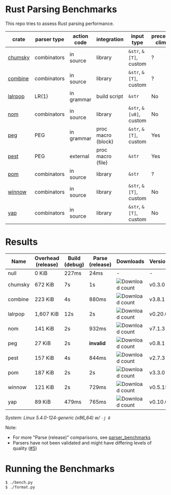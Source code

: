 # Rust Parsing Benchmarks

This repo tries to assess Rust parsing performance.

| crate     | parser type | action code | integration        | input type              | precedence climbing | parameterized rules | streaming input                                                         |
|-----------|-------------|-------------|--------------------|-------------------------|---------------------|---------------------|-------------------------------------------------------------------------|
| [chumsky] | combinators | in source   | library            | `&str`, `&[T]`, custom  | ?                   | ?                   | [Yes](https://docs.rs/chumsky/latest/chumsky/stream/struct.Stream.html) |
| [combine] | combinators | in source   | library            | `&str`, `&[T]`, custom  | ?                   | ?                   | [Yes](https://docs.rs/combine/latest/combine/stream/index.html)         |
| [lalrpop] | LR(1)       | in grammar  | build script       | `&str`                  | No                  | Yes                 | No                                                                      |
| [nom]     | combinators | in source   | library            | `&str`, `&[u8]`, custom | No                  | Yes                 | [Yes](https://docs.rs/nom/latest/nom/bytes/streaming/index.html)        |
| [peg]     | PEG         | in grammar  | proc macro (block) | `&str`, `&[T]`, custom  | Yes                 | Yes                 | No                                                                      |
| [pest]    | PEG         | external    | proc macro (file)  | `&str`                  | Yes                 | No                  | No                                                                      |
| [pom]     | combinators | in source   | library            | `&str`                  | ?                   | ?                   | No                                                                      |
| [winnow]  | combinators | in source   | library            | `&str`, `&[T]`, custom  | No                  | Yes                 | [Yes](https://docs.rs/winnow/latest/winnow/stream/index.html)           |
| [yap]     | combinators | in source   | library            | `&str`, `&[T]`, custom  | No                  | Yes                 | [Yes](https://docs.rs/yap_streaming/)                                   |

# Results

Name | Overhead (release) | Build (debug) | Parse (release) | Downloads | Version
-----|--------------------|---------------|-----------------|-----------|--------
null | 0 KiB | 227ms | 24ms | - | -
chumsky | 672 KiB | 7s | 1s | ![Download count](https://img.shields.io/crates/dr/ariadne) | v0.3.0
combine | 223 KiB | 4s | 880ms | ![Download count](https://img.shields.io/crates/dr/combine) | v3.8.1
lalrpop | 1,607 KiB | 12s | 2s | ![Download count](https://img.shields.io/crates/dr/lalrpop-util) | v0.20.0
nom | 141 KiB | 2s | 932ms | ![Download count](https://img.shields.io/crates/dr/nom) | v7.1.3
peg | 27 KiB | 2s | **invalid** | ![Download count](https://img.shields.io/crates/dr/peg) | v0.8.1
pest | 157 KiB | 4s | 844ms | ![Download count](https://img.shields.io/crates/dr/pest) | v2.7.3
pom | 187 KiB | 2s | 2s | ![Download count](https://img.shields.io/crates/dr/pom) | v3.3.0
winnow | 121 KiB | 2s | 729ms | ![Download count](https://img.shields.io/crates/dr/winnow) | v0.5.15
yap | 89 KiB | 479ms | 765ms | ![Download count](https://img.shields.io/crates/dr/yap) | v0.10.0

*System: Linux 5.4.0-124-generic (x86_64) w/ `-j 8`*

Note:
- For more "Parse (release)" comparisons, see [parser_benchmarks](https://github.com/rust-bakery/parser_benchmarks)
- Parsers have not been validated and might have differing levels of quality ([#5](https://github.com/epage/parse-benchmarks-rs/issues/5))

# Running the Benchmarks

```bash
$ ./bench.py
$ ./format.py
```

[chumsky]: https://github.com/zesterer/chumsky
[combine]: https://github.com/Marwes/combine
[lalrpop]: https://github.com/lalrpop/lalrpop
[nom]: https://github.com/geal/nom
[peg]: https://github.com/kevinmehall/rust-peg
[pest]: https://github.com/pest-parser/pest
[pom]: https://github.com/j-f-liu/pom
[winnow]: https://github.com/winnow-rs/winnow
[yap]: https://github.com/jsdw/yap
